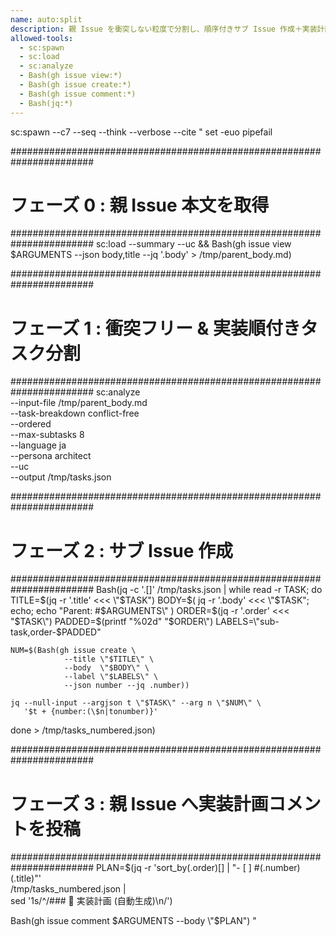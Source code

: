 ```yaml
---
name: auto:split
description: 親 Issue を衝突しない粒度で分割し、順序付きサブ Issue 作成＋実装計画を追記
allowed-tools:
  - sc:spawn
  - sc:load
  - sc:analyze
  - Bash(gh issue view:*)
  - Bash(gh issue create:*)
  - Bash(gh issue comment:*)
  - Bash(jq:*)
---
```


sc:spawn --c7 --seq --think --verbose --cite "
  set -euo pipefail

  #######################################################################

# フェーズ 0 : 親 Issue 本文を取得

  #######################################################################
  sc:load --summary --uc &&
  Bash(gh issue view $ARGUMENTS --json body,title --jq '.body' > /tmp/parent_body.md)

  #######################################################################

# フェーズ 1 : 衝突フリー & 実装順付きタスク分割

  #######################################################################
  sc:analyze \
      --input-file /tmp/parent_body.md \
      --task-breakdown conflict-free \
      --ordered \
      --max-subtasks 8 \
      --language ja \
      --persona architect \
      --uc \
      --output /tmp/tasks.json

  #######################################################################

# フェーズ 2 : サブ Issue 作成

  #######################################################################
  Bash(jq -c '.[]' /tmp/tasks.json | while read -r TASK; do
    TITLE=$(jq -r '.title' <<< \"$TASK\")
    BODY=$( jq -r '.body' <<< \"$TASK\"; echo; echo \"Parent: #$ARGUMENTS\" )
    ORDER=$(jq -r '.order' <<< \"$TASK\")
    PADDED=$(printf \"%02d\" \"$ORDER\")
    LABELS=\"sub-task,order-$PADDED\"

    NUM=$(Bash(gh issue create \
                --title \"$TITLE\" \
                --body  \"$BODY\" \
                --label \"$LABELS\" \
                --json number --jq .number))

    jq --null-input --argjson t \"$TASK\" --arg n \"$NUM\" \
       '$t + {number:(\$n|tonumber)}'
  done > /tmp/tasks_numbered.json)

  #######################################################################

# フェーズ 3 : 親 Issue へ実装計画コメントを投稿

  #######################################################################
  PLAN=$(jq -r 'sort_by(.order)[] | "- [ ] #\(.number) \(.title)"' \
             /tmp/tasks_numbered.json | \
         sed '1s/^/### 📝 実装計画 (自動生成)\\n/')

  Bash(gh issue comment $ARGUMENTS --body \"$PLAN\")
"
